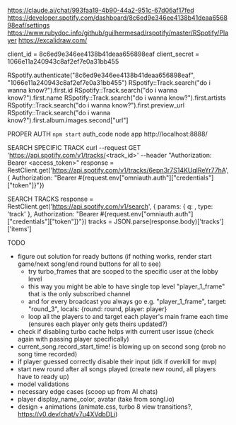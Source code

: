 https://claude.ai/chat/993faa19-4b90-44a2-951c-67d06af17fed
https://developer.spotify.com/dashboard/8c6ed9e346ee4138b41deaa656898eaf/settings
https://www.rubydoc.info/github/guilhermesad/rspotify/master/RSpotify/Player
https://excalidraw.com/

client_id = 8c6ed9e346ee4138b41deaa656898eaf
client_secret = 1066e11a240943c8af2ef7e0a31bb455

RSpotify.authenticate("8c6ed9e346ee4138b41deaa656898eaf", "1066e11a240943c8af2ef7e0a31bb455")
RSpotify::Track.search("do i wanna know?").first.id
RSpotify::Track.search("do i wanna know?").first.name
RSpotify::Track.search("do i wanna know?").first.artists
RSpotify::Track.search("do i wanna know?").first.preview_url
RSpotify::Track.search("do i wanna know?").first.album.images.second["url"]

PROPER AUTH
`npm start` auth_code node app
http://localhost:8888/

SEARCH SPECIFIC TRACK
curl --request GET 'https://api.spotify.com/v1/tracks/<track_id>' --header "Authorization: Bearer <access_token>"
response = RestClient.get('https://api.spotify.com/v1/tracks/6epn3r7S14KUqlReYr77hA', { Authorization: "Bearer #{request.env["omniauth.auth"]["credentials"]["token"]}"})

SEARCH TRACKS
response = RestClient.get('https://api.spotify.com/v1/search', { params: { q: <query>, type: 'track' },
Authorization: "Bearer #{request.env["omniauth.auth"]["credentials"]["token"]}"})
tracks = JSON.parse(response.body)['tracks']['items']

TODO

- figure out solution for ready buttons (if nothing works, render start game/next song/end round buttons for all to see)
  - try turbo_frames that are scoped to the specific user at the lobby level
  - this way you might be able to have single top level "player_1_frame" that is the only subscribed channel
  - and for every broadcast you always go e.g. "player_1_frame", target: "round_3", locals: {round: round, player: player}
  - loop all the players to and target each player's main frame each time (ensures each player only gets theirs updated?)
- check if disabling turbo cache helps with current user issue (check again with passing player specifically)
- current_song.record_start_time! is blowing up on second song (prob no song time recorded)
- if player guessed correctly disable their input (idk if overkill for mvp)
- start new round after all songs played (create new round, all players have to ready up)
- model validations
- necessary edge cases (scoop up from AI chats)
- player display_name_color, avatar (take from songl.io)
- design + animations (animate.css, turbo 8 view transitions?, https://v0.dev/chat/v7u4XVdbDLi)
